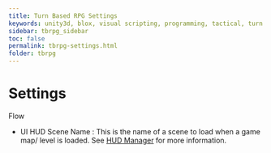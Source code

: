 ```yaml
---
title: Turn Based RPG Settings
keywords: unity3d, blox, visual scripting, programming, tactical, turn based rpg, tbrpg
sidebar: tbrpg_sidebar
toc: false
permalink: tbrpg-settings.html
folder: tbrpg
---
```


Settings
========

Flow

- UI HUD Scene Name : This is the name of a scene to load when a game map/ level is loaded. See [HUD Manager](tbrpg-components.html#hud-manager) for more information.
